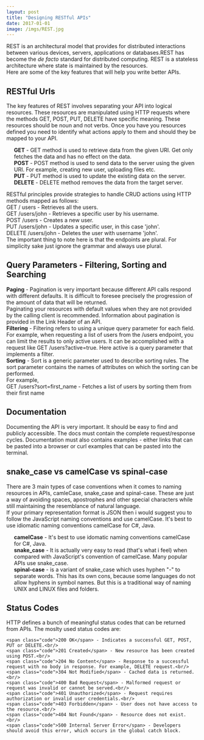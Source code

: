 ```yaml
---
layout: post
title: "Designing RESTful APIs"
date: 2017-01-01
image: /imgs/REST.jpg
---
```

REST is an architectural model that provides for distributed interactions between various devices, servers, applications or databases.REST has become the <i>de facto</i> standard for distributed computing.
REST is a stateless architecture where state is maintained by the resources.<br/>
Here are some of the key features that will help you write better APIs.
<h2> RESTful Urls </h2> 
The key features of REST involves separating your API into logical resources.
These resources are manipulated using HTTP requests where the methods GET, POST, PUT, DELETE have specific meaning.
These resources should be noun and not verbs. Once you have you resources defined you need to identify what actions apply to them and should they be mapped to your API. <br/>
<p style="margin-left:20px;">
<b>GET</b> - GET method is used to retrieve data from the given URI. Get only fetches the data and has no effect on the data. <br/>
<b>POST</b> - POST method is used to send data to the server using the given URI. For example, creating new user, uploading files etc.<br/>
<b>PUT</b> - PUT method is used to update the existing data on the server.<br/>
<b>DELETE</b> - DELETE method removes the data from the target server.
</p>
RESTful principles provide strategies to handle CRUD actions using HTTP methods mapped as follows:<br/>
<span class="code">GET / users</span> - Retrieves all the users.<br/>
<span class="code">GET /users/john</span> - Retrieves a specific user by his username.<br/>
<span class="code">POST /users</span> - Creates a new user.<br/>
<span class="code">PUT /users/john</span> - Updates a specific user, in this case 'john'.<br/>
<span class="code">DELETE /users/john</span> - Deletes the user with username 'john'.<br/>
The important thing to note here is that the endpoints are plural. For simplicity sake just ignore the grammar and always use plural.<br/>
<h2> Query Parameters - Filtering, Sorting and Searching </h2>
<p>
<b>Paging</b> - Pagination is very important because different API calls respond with different defaults. It is difficult to foresee precisely the progression of the amount of data that will be returned. <br/>Paginating your resources with default values when they are not provided by the calling client is recommended. Information about pagination is provided in the Link Header of an API.<br/>
<b>Filtering</b> - Filtering refers to using a unique query parameter for each field. For example, when requesting a list of users from the /users endpoint, you can limit the results to only active users. It can be accomplished with a request like GET /users?active=true. Here active is a query parameter that implements a filter.<br/>
<b>Sorting</b> - Sort is a generic parameter used to describe sorting rules. The sort parameter contains the names of attributes on which the sorting can be performed.<br/>
For example,<br/>
	<span class="code">GET /users?sort=first_name</span> - Fetches a list of users by sorting them from their first name
</p>
<h2> Documentation </h2>
Documenting the API is very important. It should be easy to find and publicly accessible. The docs must contain the complete request/response cycles. Documentation must also contains examples - either links that can be pasted into a browser or curl examples that can be pasted into the terminal.<br/>
<h2> snake_case vs camelCase vs spinal-case </h2>
There are 3 main types of case conventions when it comes to naming resources in APIs, camleCase, snake_case and spinal-case. These are just a way of avoiding spaces, apostrophes and other special characters while still maintaining the resemblance of natural language.<br/>
If your primary representation format is JSON then i would suggest you to follow the JavaScript naming conventions and use camelCase. It's best to use idiomatic naming conventions camelCase for C#, Java.
<p style="margin-left:20px;">
	<b>camelCase</b> - It's best to use idomatic naming conventions camelCase for C#, Java.<br/>
	<b>snake_case</b> - It is actually very easy to read (that's what i feel) when compared with JavaScript's convention of camelCase. Many popular APIs use snake_case.<br/>
	<b>spinal-case</b> - is a variant of snake_case which uses hyphen "-" to separate words. This has its own cons, because some languages do not allow hyphens in symbol names. But this is a traditional way of naming UNIX and LINUX files and folders.
</p>
<h2> Status Codes </h2>
HTTP defines a bunch of meaningful status codes that can be returned from APIs. The moslty used status codes are:<br/>
<p>

	<span class="code">200 OK</span> - Indicates a successful GET, POST, PUT or DELETE.<br/>
	<span class="code">201 Created</span> - New resource has been created using POST.<br/>
	<span class="code">204 No Content</span> - Response to a successful request with no body in response. For example, DELETE request.<br/>
	<span class="code">304 Not Modified</span> - Cached data is returned.<br/>
	<span class="code">400 Bad Request</span> - Malformed request or request was invalid or cannot be served.<br/>
	<span class="code">401 Unauthorized</span> - Request requires authorization or invalid user credentials.<br/>
	<span class="code">403 Forbidden</span> - User does not have access to the resource.<br/>
	<span class="code">404 Not Found</span> - Resource does not exist.<br/>
	<span class="code">500 Internal Server Error</span> - Developers should avoid this error, which occurs in the global catch block.
</p>

